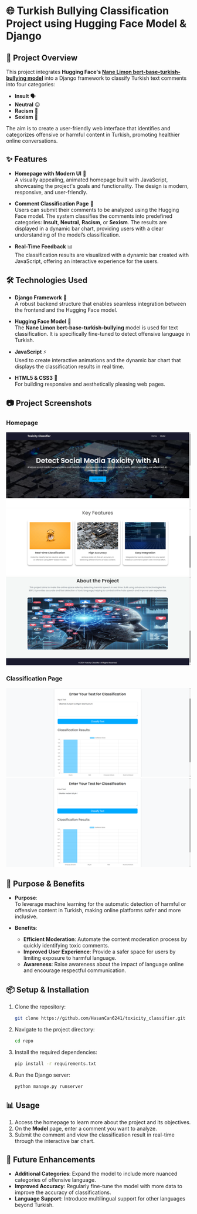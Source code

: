 # 🌐 Turkish Bullying Classification Project using Hugging Face Model & Django


## 🎯 Project Overview

This project integrates **Hugging Face's [Nane Limon bert-base-turkish-bullying model]([https://huggingface.co/ahmetozlu/nane-limon-bert-base-turkish-bullying](https://huggingface.co/nanelimon/bert-base-turkish-bullying))** into a Django framework to classify Turkish text comments into four categories:

- **Insult** 🗣️
- **Neutral** 😐
- **Racism** 🏴
- **Sexism** 🚫

The aim is to create a user-friendly web interface that identifies and categorizes offensive or harmful content in Turkish, promoting healthier online conversations.

## ✨ Features

- **Homepage with Modern UI** 🎨  
  A visually appealing, animated homepage built with JavaScript, showcasing the project's goals and functionality. The design is modern, responsive, and user-friendly.

- **Comment Classification Page** 📝  
  Users can submit their comments to be analyzed using the Hugging Face model. The system classifies the comments into predefined categories: **Insult**, **Neutral**, **Racism**, or **Sexism**. The results are displayed in a dynamic bar chart, providing users with a clear understanding of the model’s classification.

- **Real-Time Feedback** 📊  
  The classification results are visualized with a dynamic bar created with JavaScript, offering an interactive experience for the users.

## 🛠️ Technologies Used

- **Django Framework** 🐍  
  A robust backend structure that enables seamless integration between the frontend and the Hugging Face model.

- **Hugging Face Model** 🤗  
  The **Nane Limon bert-base-turkish-bullying** model is used for text classification. It is specifically fine-tuned to detect offensive language in Turkish.

- **JavaScript** ⚡  
  Used to create interactive animations and the dynamic bar chart that displays the classification results in real time.

- **HTML5 & CSS3** 🎨  
  For building responsive and aesthetically pleasing web pages.

## 📷 Project Screenshots

### Homepage
![Homepage](project-images/home-1.png)
<br>
![Homepage](project-images/home-2.png)
<br>
![Homepage](project-images/home-3.png)

### Classification Page
![Classification Page](project-images/model-1.png)
<br>
![Classification Page](project-images/model-2.png)

## 🚀 Purpose & Benefits

- **Purpose**:  
  To leverage machine learning for the automatic detection of harmful or offensive content in Turkish, making online platforms safer and more inclusive.

- **Benefits**:  
  - **Efficient Moderation**: Automate the content moderation process by quickly identifying toxic comments.
  - **Improved User Experience**: Provide a safer space for users by limiting exposure to harmful language.
  - **Awareness**: Raise awareness about the impact of language online and encourage respectful communication.

## 📦 Setup & Installation

1. Clone the repository:
    ```bash
    git clone https://github.com/HasanCan6241/toxicity_classifier.git
    ```
2. Navigate to the project directory:
    ```bash
    cd repo
    ```
3. Install the required dependencies:
    ```bash
    pip install -r requirements.txt
    ```
4. Run the Django server:
    ```bash
    python manage.py runserver
    ```

## 📊 Usage

1. Access the homepage to learn more about the project and its objectives.
2. On the **Model** page, enter a comment you want to analyze.
3. Submit the comment and view the classification result in real-time through the interactive bar chart.

## 🎯 Future Enhancements

- **Additional Categories**: Expand the model to include more nuanced categories of offensive language.
- **Improved Accuracy**: Regularly fine-tune the model with more data to improve the accuracy of classifications.
- **Language Support**: Introduce multilingual support for other languages beyond Turkish.

